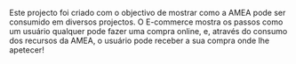 Este projecto foi criado com o objectivo de mostrar como a AMEA pode ser consumido em diversos projectos. O E-commerce mostra os passos como um usuário qualquer pode fazer uma compra online, e, através do consumo dos recursos da AMEA, o usuário pode receber a sua compra onde lhe apetecer!
